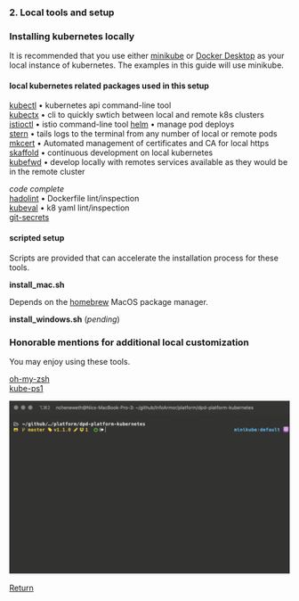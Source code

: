 ### 2. Local tools and setup

### Installing kubernetes locally  

It is recommended that you use either [minikube](https://minikube.sigs.k8s.io/docs/) or [Docker Desktop](https://www.docker.com/products/docker-desktop) as your local instance of kubernetes. The examples in this guide will use minikube.  

#### local kubernetes related packages used in this setup

[kubectl](https://kubernetes.io/docs/tasks/tools/install-kubectl/) • kubernetes api command-line tool  
[kubectx](https://github.com/ahmetb/kubectx) • cli to quickly swtich between local and remote k8s clusters  
[istioctl](https://istio.io) • istio command-line tool
[helm](https://helm.sh) • manage pod deploys  
[stern](https://github.com/wercker/stern)  • tails logs to the terminal from any number of local or remote pods  
[mkcert](https://github.com/FiloSottile/mkcert) • Automated management of certificates and CA for local https   
[skaffold](https://github.com/GoogleContainerTools/skaffold) • continuous development on local kubernetes  
[kubefwd](https://github.com/txn2/kubefwd) • develop locally with remotes services available as they would be in the remote cluster  

_code complete_  
[hadolint](https://github.com/hadolint/hadolint) • Dockerfile lint/inspection   
[kubeval](https://github.com/garethr/kubeval) • k8 yaml lint/inspection  
[git-secrets](https://github.com/awslabs/git-secrets)  

#### scripted setup

Scripts are provided that can accelerate the installation process for these tools.  

**install_mac.sh**  

Depends on the [homebrew](https://brew.sh) MacOS package manager.  

**install_windows.sh** (_pending_)  

### Honorable mentions for additional local customization  

You may enjoy using these tools.  

[oh-my-zsh](https://ohmyz.sh)  
[kube-ps1](https://github.com/jonmosco/kube-ps1)  

<p align="center"><img width="800" alt="oh-my-zsh with kube-ps1" src="oh-my-zsh-capture.png"></p>

[Return](../README.md)